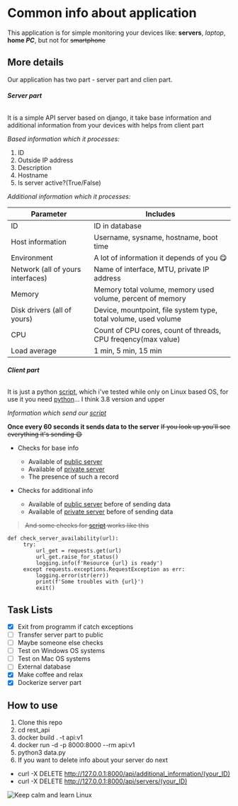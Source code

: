# Common info about application
This application is for simple monitoring your devices like: **servers**, *laptop*, **home _PC_**, but not for ~~smartphone~~

## More details
Our application has two part - server part and clien part.

###### ***Server part***

It is a simple API server based on django, it take base information and additional information from your devices with helps from client part

*Based information which it processes:*
1. ID
2. Outside IP address
3. Description
4. Hostname
5. Is server active?(True/False)

*Additional information which it processes:*

| Parameter                         | Includes                                                         |
| --------------------------------- | ---------------------------------------------------------------- |
| ID                                | ID in database                                                   |
| Host information                  | Username, sysname, hostname, boot time                           |
| Environment                       | A lot of information it depends of you :yum:                     |
| Network (all of yours interfaces) | Name of interface, MTU, private IP address                       |
| Memory                            | Memory total volume, memory used volume, percent of memory       |
| Disk drivers (all of yours)       | Device, mountpoint, file system type, total volume, used volume  |
| CPU                               | Count of CPU cores, count of threads, CPU freqency(max value)    |
| Load average                      | 1 min, 5 min, 15 min                                             |


###### ***Client part***

It is just a python [script](rest_api/data.py), which i've tested while only on Linux based OS, for use it you need [python](https://www.python.org/downloads/)... I think 3.8 version and upper 

*Information which send our [script](rest_api/data.py)*

**Once every 60 seconds it sends data to the server**
~~If you look up you'll see everything it's sending :smile:~~

* Checks for base info
  - Available of [public server](https://api.my-ip.io/ip)
  - Available of [private server](http://127.0.0.1:8000/api/servers/)
  - The presence of such a record

* Checks for additional info
  - Available of [public server](https://api.my-ip.io/ip) before of sending data
  - Available of [private server](http://127.0.0.1:8000/api/additional_information/) before of sending data

> ~~And some checks for [script](rest_api/data.py) works like this~~

```
def check_server_availability(url):
     try:
         url_get = requests.get(url)
         url_get.raise_for_status()
         logging.info(f'Resource {url} is ready')
     except requests.exceptions.RequestException as err:
         logging.error(str(err))
         print(f'Some troubles with {url}')
         exit()
```

## Task Lists
- [x] Exit from programm if catch exceptions
- [ ] Transfer server part to public
- [ ] Maybe someone else checks
- [ ] Test on Windows OS systems
- [ ] Test on Mac OS systems
- [ ] External database
- [x] Make coffee and relax
- [x] Dockerize server part

## How to use
1. Clone this repo
2. cd rest_api
3. docker build . -t api:v1
4. docker run -d -p 8000:8000 --rm api:v1
5. python3 data.py
6. If you want to delete info about your server do next
 - curl -X DELETE http://127.0.0.1:8000/api/additional_information/(your_ID)
 - curl -X DELETE http://127.0.0.1:8000/api/servers/(your_ID)

![Keep calm and learn Linux](https://cdn.pixabay.com/photo/2013/07/13/13/34/linux-161108_1280.png)
